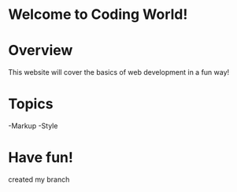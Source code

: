 # Welcome to Coding World!
# Overview
This website will cover the basics of web development in a fun way!
# Topics
-Markup
-Style
# Have fun!
created my branch